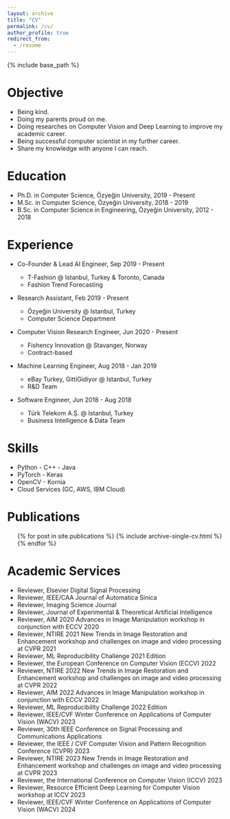 ```yaml
---
layout: archive
title: "CV"
permalink: /cv/
author_profile: true
redirect_from:
  - /resume
---
```


{% include base_path %}

Objective
=====
* Being kind.
* Doing my parents proud on me.
* Doing researches on Computer Vision and Deep Learning to improve my academic career.
* Being successful computer scientist in my further career.<br>
* Share my knowledge with anyone I can reach.

Education
======

* Ph.D. in Computer Science, Özyeğin University, 2019 - Present
* M.Sc. in Computer Science, Özyeğin University, 2018 - 2019
* B.Sc. in Computer Science in Engineering, Özyeğin University, 2012 - 2018

Experience
======
* Co-Founder & Lead AI Engineer, Sep 2019 - Present
  * T-Fashion @ Istanbul, Turkey & Toronto, Canada
  * Fashion Trend Forecasting
  
* Research Assistant, Feb 2019 - Present
  * Özyeğin University @ Istanbul, Turkey
  * Computer Science Department

* Computer Vision Research Engineer, Jun 2020 - Present
  * Fishency Innovation @ Stavanger, Norway
  * Contract-based

* Machine Learning Engineer, Aug 2018 - Jan 2019
  * eBay Turkey, GittiGidiyor @ Istanbul, Turkey
  * R&D Team
  
* Software Engineer, Jun 2018 - Aug 2018
  * Türk Telekom A.Ş. @ Istanbul, Turkey
  * Business Intelligence & Data Team
  
Skills
======
* Python - C++ - Java
* PyTorch - Keras
* OpenCV - Kornia
* Cloud Services (GC, AWS, IBM Cloud)

Publications
======
  <ul>{% for post in site.publications %}
    {% include archive-single-cv.html %}
  {% endfor %}</ul>
  
<!---
Teaching
======
  <ul>{% for post in site.teaching %}
    {% include archive-single-cv.html %}
  {% endfor %}</ul>
 -->
  
Academic Services
======
* Reviewer, Elsevier Digital Signal Processing
* Reviewer, IEEE/CAA Journal of Automatica Sinica
* Reviewer, Imaging Science Journal
* Reviewer, Journal of Experimental & Theoretical Artificial Intelligence
* Reviewer, AIM 2020 Advances in Image Manipulation workshop in conjunction with ECCV 2020
* Reviewer, NTIRE 2021 New Trends in Image Restoration and Enhancement workshop and challenges on image and video processing at CVPR 2021
* Reviewer, ML Reproducibility Challenge 2021 Edition
* Reviewer, the European Conference on Computer Vision (ECCV) 2022
* Reviewer, NTIRE 2022 New Trends in Image Restoration and Enhancement workshop and challenges on image and video processing at CVPR 2022
* Reviewer, AIM 2022 Advances in Image Manipulation workshop in conjunction with ECCV 2022
* Reviewer, ML Reproducibility Challenge 2022 Edition
* Reviewer, IEEE/CVF Winter Conference on Applications of Computer Vision (WACV) 2023
* Reviewer, 30th IEEE Conference on Signal Processing and Communications Applications
* Reviewer, the IEEE / CVF Computer Vision and Pattern Recognition Conference (CVPR) 2023
* Reviewer, NTIRE 2023 New Trends in Image Restoration and Enhancement workshop and challenges on image and video processing at CVPR 2023
* Reviewer, the International Conference on Computer Vision (ICCV) 2023
* Reviewer, Resource Efficient Deep Learning for Computer Vision workshop at ICCV 2023
* Reviewer, IEEE/CVF Winter Conference on Applications of Computer Vision (WACV) 2024
  